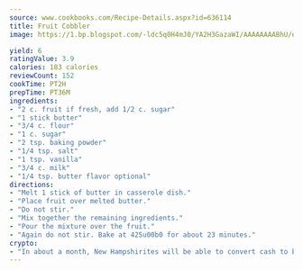 ```yaml
---
source: www.cookbooks.com/Recipe-Details.aspx?id=636114
title: Fruit Cobbler
image: https://1.bp.blogspot.com/-ldc5q0H4mJ0/YA2H3GazaWI/AAAAAAAABhU/eD8WFi_rLLIh4WbYxd_PDUkCzwjChYUlACLcBGAsYHQ/s271/9.png

yield: 6
ratingValue: 3.9
calories: 183 calories
reviewCount: 152
cookTime: PT2H
prepTime: PT36M
ingredients:
- "2 c. fruit if fresh, add 1/2 c. sugar"
- "1 stick butter"
- "3/4 c. flour"
- "1 c. sugar"
- "2 tsp. baking powder"
- "1/4 tsp. salt"
- "1 tsp. vanilla"
- "3/4 c. milk"
- "1/4 tsp. butter flavor optional"
directions:
- "Melt 1 stick of butter in casserole dish."
- "Place fruit over melted butter."
- "Do not stir."
- "Mix together the remaining ingredients."
- "Pour the mixture over the fruit."
- "Again do not stir. Bake at 425u00b0 for about 23 minutes."
crypto:
- "In about a month, New Hampshirites will be able to convert cash to bitcoins via new bitcoin ATMs popping up in the state."
---
```

